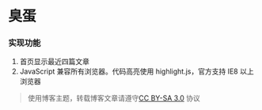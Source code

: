 # 臭蛋

### 实现功能

  1. 首页显示最近四篇文章
  6. JavaScript 兼容所有浏览器。代码高亮使用 highlight.js，官方支持 IE8 以上浏览器

> 使用博客主题，转载博客文章请遵守[CC BY-SA 3.0](http://creativecommons.org/licenses/by-sa/3.0/cn/) 协议

